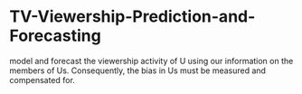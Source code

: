 # TV-Viewership-Prediction-and-Forecasting
model and forecast the viewership activity of U using our information on the members of Us. Consequently, the bias in Us must be measured and compensated for.
